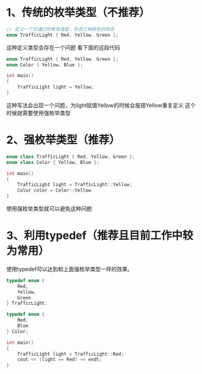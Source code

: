 # 1、传统的枚举类型（不推荐）

``` C++
// 定义一个交通灯的枚举类型，包含三种颜色的状态
enum TrafficLight { Red, Yellow, Green };
```

这种定义类型会存在一个问题
看下面的这段代码

``` C++
enum TrafficLight { Red, Yellow, Green };
enum Color { Yellow, Blue };

int main()
{
    TrafficLight light = Yellow;
}
```
这种写法会出现一个问题，为light赋值Yellow的时候会报错Yellow重复定义
这个时候就需要使用强枚举类型

# 2、强枚举类型（推荐）
```C++
enum class TrafficLight { Red, Yellow, Green };
enum class Color { Yellow, Blue };

int main()
{
    TrafficLight light = TrafficLight::Yellow;
    Color color = Color::Yellow
}
```
使用强枚举类型就可以避免这种问题

# 3、利用typedef（推荐且目前工作中较为常用）

使用typedef可以达到和上面强枚举类型一样的效果。

```C++
typedef enum {
    Red,
    Yellow,
    Green
} TrafficLight;

typedef enum {
    Red,
    Blue
} Color;

int main()
{
    TrafficLight light = TrafficLight::Red;
    cout << (light == Red) << endl;
}
```